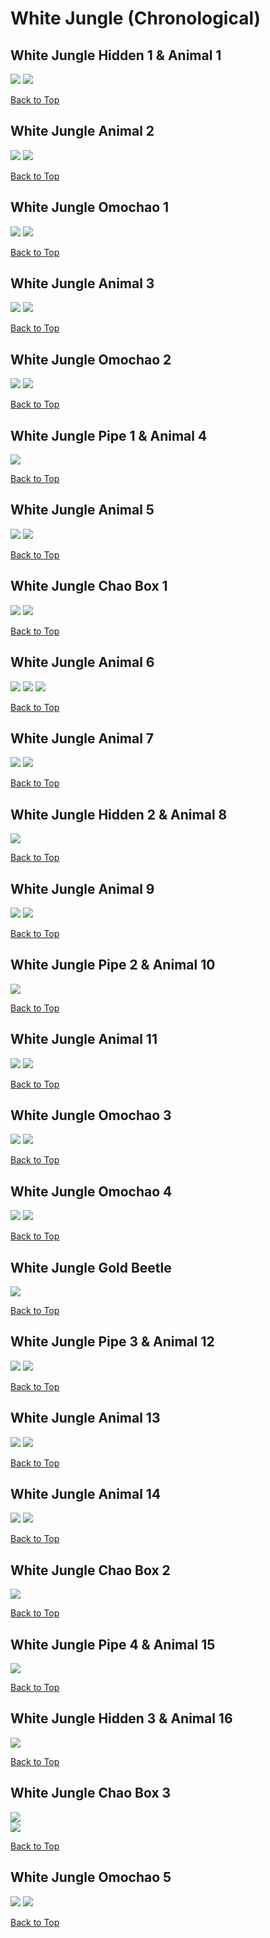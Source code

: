 # White Jungle (Chronological)

## White Jungle Hidden 1 & Animal 1
![](../WhiteJungle/Hidden-1st-Far.webp)
![](../WhiteJungle/Hidden-1st-Close.webp)

[Back to Top](#)

## White Jungle Animal 2
![](../WhiteJungle/Animal-2nd-Far.webp)
![](../WhiteJungle/Animal-2nd-Close.webp)

[Back to Top](#)

## White Jungle Omochao 1
![](../WhiteJungle/Omochao-1st-Far.webp)
![](../WhiteJungle/Omochao-1st-Close.webp)

[Back to Top](#)

## White Jungle Animal 3
![](../WhiteJungle/Animal-3rd-Far.webp)
![](../WhiteJungle/Animal-3rd-Close.webp)

[Back to Top](#)

## White Jungle Omochao 2
![](../WhiteJungle/Omochao-2nd-Far.webp)
![](../WhiteJungle/Omochao-2nd-Close.webp)

[Back to Top](#)

## White Jungle Pipe 1 & Animal 4
![](../WhiteJungle/Pipe-1st-Close.webp)

[Back to Top](#)

## White Jungle Animal 5
![](../WhiteJungle/Animal-5th-Far.webp)
![](../WhiteJungle/Animal-5th-Close.webp)

[Back to Top](#)

## White Jungle Chao Box 1
![](../WhiteJungle/Chaobox-1st-Far.webp)
![](../WhiteJungle/Chaobox-1st-Close.webp)  

[Back to Top](#)

## White Jungle Animal 6
![](../WhiteJungle/Animal-6th-Far1.webp)
![](../WhiteJungle/Animal-6th-Far2.webp)
![](../WhiteJungle/Animal-6th-Close.webp)

[Back to Top](#)

## White Jungle Animal 7
![](../WhiteJungle/Animal-7th-Far.webp)
![](../WhiteJungle/Animal-7th-Close.webp)

[Back to Top](#)

## White Jungle Hidden 2 & Animal 8
![](../WhiteJungle/Hidden-2nd-Close.webp)

[Back to Top](#)

## White Jungle Animal 9
![](../WhiteJungle/Animal-9th-Far.webp)
![](../WhiteJungle/Animal-9th-Close.webp)

[Back to Top](#)

## White Jungle Pipe 2 & Animal 10
![](../WhiteJungle/Pipe-2nd-Far.webp)

[Back to Top](#)

## White Jungle Animal 11
![](../WhiteJungle/Animal-11th-Far.webp)
![](../WhiteJungle/Animal-11th-Close.webp)

[Back to Top](#)

## White Jungle Omochao 3
![](../WhiteJungle/Omochao-3rd-Far.webp)
![](../WhiteJungle/Omochao-3rd-Close.webp)

[Back to Top](#)

## White Jungle Omochao 4
![](../WhiteJungle/Omochao-4th-Far.webp)
![](../WhiteJungle/Omochao-4th-Close.webp)

[Back to Top](#)

## White Jungle Gold Beetle
![](../WhiteJungle/GoldBeetle-Close.webp)

[Back to Top](#)

## White Jungle Pipe 3 & Animal 12
![](../WhiteJungle/Pipe-3rd-Far.webp)
![](../WhiteJungle/Pipe-3rd-Close.webp)

[Back to Top](#)

## White Jungle Animal 13
![](../WhiteJungle/Animal-13th-Far.webp)
![](../WhiteJungle/Animal-13th-Close.webp)

[Back to Top](#)

## White Jungle Animal 14
![](../WhiteJungle/Animal-14th-Far.webp)
![](../WhiteJungle/Animal-14th-Close.webp)

[Back to Top](#)

## White Jungle Chao Box 2
![](../WhiteJungle/Chaobox-2nd-Close.webp)  

[Back to Top](#)

## White Jungle Pipe 4 & Animal 15
![](../WhiteJungle/Pipe-4th-Far.webp)

[Back to Top](#)

## White Jungle Hidden 3 & Animal 16
![](../WhiteJungle/Hidden-3rd-Close.webp)

[Back to Top](#)

## White Jungle Chao Box 3
![](../WhiteJungle/Chaobox-3rd-Far.webp)  
![](../WhiteJungle/Chaobox-3rd-Close.webp)

[Back to Top](#)

## White Jungle Omochao 5
![](../WhiteJungle/Omochao-5th-Far.webp)
![](../WhiteJungle/Omochao-5th-Close.webp)

[Back to Top](#)
